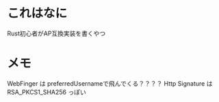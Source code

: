 # これはなに
Rust初心者がAP互換実装を書くやつ

# メモ
WebFinger は preferredUsernameで飛んでくる？？？？
Http Signature はRSA_PKCS1_SHA256 っぽい